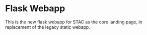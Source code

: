 # Flask Webapp
This is the new flask webapp for STAC as the core landing page, in replacement of the legacy static webapp.